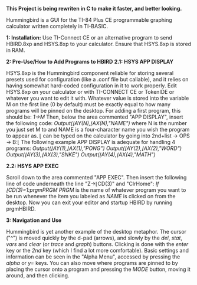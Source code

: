 **This Project is being rewriten in C to make it faster, and better looking.**




Hummingbird is a GUI for the TI-84 Plus CE programmable graphing calculator written completely in TI-BASIC.

**1: Installation:**
Use TI-Connect CE or an alternative program to send HBIRD.8xp and HSYS.8xp to your calculator. Ensure that HSYS.8xp is stored in RAM.

**2: Pre-Use/How to Add Programs to HBIRD**
**2.1: HSYS APP DISPLAY**

  HSYS.8xp is the Hummingbird component reliable for storing several presets used for configuration (like a .conf file but callable), and it relies on having somewhat hard-coded configuration in it to work properly.
Edit HSYS.8xp on your calculator or with TI-CONNECT CE or TokenIDE or whatever you want to edit it with. Whatever value is stored into the variable M on the first line (0 by default) must be exactly equal to
how many programs will be pinned on the desktop. For adding a first program, this should be:
_1→M_
  Then, below the area commented "APP DISPLAY", insert the following code:
_Output(⌊AY(_N_),⌊AX(_N_),"_NAME_")_
  where N is the number you just set M to and NAME is a four-character name you wish the program to appear as. ⌊ can be typed on the calculator by going into 2nd+list -> OPS -> B:⌊ The following example APP DISPLAY is adequate for
handling 4 programs:
_Output(⌊AY(1),⌊AX(1),"PONG")
Output(⌊AY(2),⌊AX(2),"WORD")
Output(⌊AY(3),⌊AX(3),"SNKE")
Output(⌊AY(4),⌊AX(4),"MATH")_

**2.2: HSYS APP EXEC**

  Scroll down to the area commented "APP EXEC". Then insert the following line of code underneath the line "Z→⌊CD(3)" and "ClrHome":
_If ⌊CD(3)=1:prgmPRGM_
  _PRGM_ is the name of whatever program you want to be run whenever the item you labeled as _NAME_ is clicked on from the desktop.
Now you can exit your editor and startup HBIRD by running prgmHBIRD.

**3: Navigation and Use**

  Hummingbird is yet another example of the desktop metaphor. The cursor ("^\") is moved quickly by the d-pad (arrows), and slowly by the _del_, _stat_, _vars_ and _clear_ (or _trace_ and _graph_) buttons. Clicking is done with the
_enter_ key or the _2nd_ key (which I find a lot more comfortable). Basic settings and information can be seen in the "Alpha Menu", accessed by pressing the _alpha_ or _y=_ keys. You can also move where programs are pinned to by
placing the cursor onto a program and pressing the _MODE_ button, moving it around, and then clicking.
